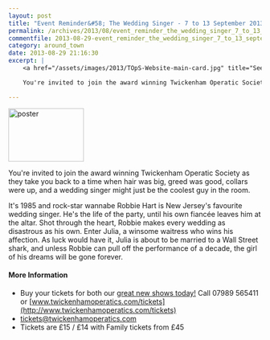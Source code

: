 ```yaml
---
layout: post
title: "Event Reminder&#58; The Wedding Singer - 7 to 13 September 2013"
permalink: /archives/2013/08/event_reminder_the_wedding_singer_7_to_13_septembe.html
commentfile: 2013-08-29-event_reminder_the_wedding_singer_7_to_13_septembe
category: around_town
date: 2013-08-29 21:16:30
excerpt: |
    <a href="/assets/images/2013/TOpS-Website-main-card.jpg" title="See larger version of - poster"><img src="/assets/images/2013/TOpS-Website-main-card_thumb.jpg" width="150" height="106" alt="poster" class="photo right" /></a>

    You're invited to join the award winning Twickenham Operatic Society as they take you back to a time when hair was big, greed was good, collars were up, and a wedding singer might just be the coolest guy in the room.

---
```


<a href="/assets/images/2013/TOpS-Website-main-card.jpg" title="See larger version of - poster"><img src="/assets/images/2013/TOpS-Website-main-card_thumb.jpg" width="150" height="106" alt="poster" class="photo right" /></a>

You're invited to join the award winning Twickenham Operatic Society as they take you back to a time when hair was big, greed was good, collars were up, and a wedding singer might just be the coolest guy in the room.

It's 1985 and rock-star wannabe Robbie Hart is New Jersey's favourite wedding singer. He's the life of the party, until his own fiancée leaves him at the altar. Shot through the heart, Robbie makes every wedding as disastrous as his own. Enter Julia, a winsome waitress who wins his affection. As luck would have it, Julia is about to be married to a Wall Street shark, and unless Robbie can pull off the performance of a decade, the girl of his dreams will be gone forever.

#### More Information

-   Buy your tickets for both our [great new shows today!](https://stmargarets.london/event/play/200705144133) Call 07989 565411 or
    [www.twickenhamoperatics.com/tickets](http://www.twickenhamoperatics.com/tickets)
-   <tickets@twickenhamoperatics.com>
-   Tickets are £15 / £14 with Family tickets from £45
